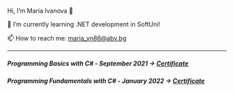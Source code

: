   Hi, I’m Maria Ivanova 👋 


🌱 I’m currently learning .NET development in SoftUni!

📫 How to reach me: maria_vn86@abv.bg

-----------

##### Programming Basics with C# - September 2021 -> [Certificate](https://softuni.bg/certificates/details/116247/be9d4631)

##### Programming Fundamentals with C# - January 2022 -> [Certificate](https://softuni.bg/certificates/details/129935/795b7008)
